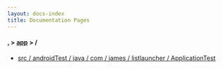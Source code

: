 ```yaml
---
layout: docs-index
title: Documentation Pages
---
```

#### [.](./../index) > [app](./index) > **/**

- [src / androidTest / java / com / james / listlauncher / ApplicationTest](src/androidTest/java/com/james/listlauncher/ApplicationTest)
